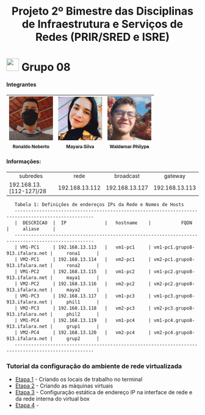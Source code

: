 <h1 align="center"> Projeto 2º Bimestre das Disciplinas de Infraestrutura e Serviços de Redes (PRIR/SRED e ISRE) <h1>
<img src = "https://user-images.githubusercontent.com/63050133/156777293-72a6e681-2582-4a9d-ad92-09d1181d47c7.gif" width = 33px height = 33px> Grupo 08
 
#### Integrantes
 
| [<img src="./Integrantes/ronaldo.jpeg" width=115><br><sub>Ronaldo Noberto</sub>](https://github.com/Ronaldo913) |  [<img src="./Integrantes/mayara.jpeg" width=115><br><sub>Mayara Silva</sub>](https://github.com/mayarinhan) |  [<img src="./Integrantes/waldemar.jpeg" width=115><br><sub>Waldemar Philype</sub>](https://github.com/WPLiraa) |
| :---: | :---: | :---: |

#### Informações:

<table align="center">
    <tr>
        <td align="center">subredes</td>
        <td align="center">rede</td>
        <td align="center">broadcast</td>
        <td align="center">gateway</td>
    </tr>
    <tr>
        <td>192.168.13.[112-127]/28</td>
        <td>192.168.13.112</td>
        <td>192.168.13.127</td>
        <td>192.168.13.113</td>
    </tr>
</table>

```
   Tabela 1: Definições de endereços IPs da Rede e Nomes de Hosts
   ---------------------------------------------------------------------------------------------------
   |  DESCRICAO  |  IP              |   hostname    |           FQDN                 |     aliase     |
   ---------------------------------------------------------------------------------------------------
   | VM1-PC1     | 192.168.13.113   |   vm1-pc1     | vm1-pc1.grupo8-913.ifalara.net |     rona1      |
   | VM2-PC1     | 192.168.13.114   |   vm2-pc1     | vm2-pc1.grupo8-913.ifalara.net |     rona2      |
   | VM1-PC2     | 192.168.13.115   |   vm1-pc2     | vm1-pc2.grupo8-913.ifalara.net |     maya1      |
   | VM2-PC2     | 192.168.13.116   |   vm2-pc2     | vm2-pc2.grupo8-913.ifalara.net |     maya2      |
   | VM1-PC3     | 192.168.13.117   |   vm1-pc3     | vm1-pc3.grupo8-913.ifalara.net |     phil1      |
   | VM2-PC3     | 192.168.13.118   |   vm2-pc3     | vm2-pc3.grupo8-913.ifalara.net |     phil2      |
   | VM1-PC4     | 192.168.13.119   |   vm1-pc4     | vm1-pc4.grupo8-913.ifalara.net |     grup1      |
   | VM2-PC4     | 192.168.13.120   |   vm2-pc4     | vm2-pc4.grupo8-913.ifalara.net |     grup2      |
   ---------------------------------------------------------------------------------------------------
```
### Tutorial da configuração do ambiente de rede virtualizada

* [Etapa 1](https://github.com/Ronaldo913/Projeto-de-ISRE---Ambiente-de-rede/blob/main/Etapa01.md) - Criando os locais de trabalho no terminal
* [Etapa 2](https://github.com/Ronaldo913/Projeto-de-ISRE---Ambiente-de-rede/blob/main/Etapa02.md) - Criando as máquinas virtuais
* [Etapa 3](https://github.com/Ronaldo913/Projeto-de-ISRE---Ambiente-de-rede/blob/main/Etapa03.md) - Configuração estática de endereço IP na interface de rede e da rede interna do virtual box
* [Etapa 4](https://github.com/Ronaldo913/Projeto-de-ISRE---Ambiente-de-rede/blob/main/Etapa04.md) - 
